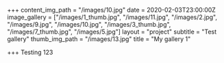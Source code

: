 +++
content_img_path = "/images/10.jpg"
date = 2020-02-03T23:00:00Z
image_gallery = ["/images/1_thumb.jpg", "/images/11.jpg", "/images/2.jpg", "/images/9.jpg", "/images/10.jpg", "/images/3_thumb.jpg", "/images/7_thumb.jpg", "/images/5.jpg"]
layout = "project"
subtitle = "Test gallery"
thumb_img_path = "/images/13.jpg"
title = "My gallery 1"

+++
Testing 123